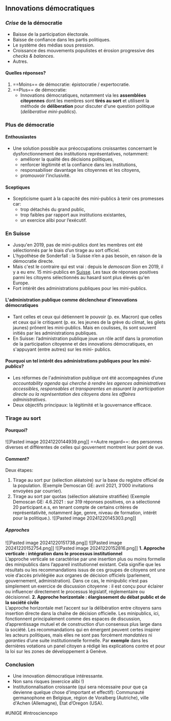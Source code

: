 ## Innovations démocratiques
### *Crise* de la démocratie
- Baisse de la participation électorale.
- Baisse de confiance dans les partis politiques.
- Le système des médias sous pression.
- Croissance des mouvements populistes et érosion progressive des *checks & balances*.
- Autres.
#### Quelles réponses?
1. ==Moins== de démocratie: épistocratie / expertocratie.
2. ==Plus== de démocratie:
	- Innovations démocratiques, notamment via les **assemblées citoyennes** dont les membres sont **tirés au sort** et utilisent la méthode de **déliberation** pour discuter d'une question politique (*deliberative mini-publics*).
### Plus de démocratie
#### Enthousiastes
 - Une solution possible aux préoccupations croissantes concernant le dysfonctionnement des institutions représentatives, notamment:
	- améliorer la qualité des décisions politiques,
	- renforcer légitimité et la confiance dans les institutions,
	- responsabiliser davantage les citoyennes et les citoyens,
	- promouvoir l’inclusivité.
#### Sceptiques
- Scepticisme quant à la capacité des mini-publics à tenir ces promesses car:
	- trop détachés du grand public,
	- trop faibles par rapport aux institutions existantes,
	- un exercice alibi pour l’exécutif.
### En Suisse
- Jusqu'en 2019, pas de mini-publics dont les membres ont été sélectionnés par le biais d’un tirage au sort officiel.
- L'hypothèse de Sonderfall : la Suisse n’en a pas besoin, en raison de la démocratie directe.
- Mais c'est le contraire qui est vrai : depuis le *demoscan Sion* en 2019, il y a eu env. 15 mini-publics en [Suisse](www.demoscan.ch). Les taux de réponses positives parmi les citoyens sélectionnés au hasard sont plus élevés qu'en Europe.
- Fort intérêt des administrations publiques pour les mini-publics.
#### L'administration publique comme déclencheur d'innovations démocratiques
- Tant celles et ceux qui détiennent le pouvoir (p. ex. Macron) que celles et ceux qui le critiquent (p. ex. les jeunes de la grève du climat, les gilets jaunes) prônent les mini-publics. Mais en coulisses, ils sont souvent initiés par les administrations publiques.
- En Suisse: l’administration publique joue un rôle actif dans la promotion de la participation citoyenne et des innovations démocratiques, en s'appuyant (entre autres) sur les mini- publics.
#### Pourquoi un tel intérêt des administrations publiques pour les *mini-publics*?
- Les réformes de l'administration publique ont été accompagnées d’une *accountability agenda* qui *cherche à rendre les agences administratives accessibles, responsables et transparentes en assurant la participation directe ou la représentation des citoyens dans les affaires administratives*.
- Deux objectifs principaux: la légitimité et la gouvernance efficace.
### Tirage au sort
#### Pourquoi?
![[Pasted image 20241220144939.png]]
==Autre regard==: des personnes diverses et différentes de celles qui gouvernent montrent leur point de vue.
#### Comment?
Deux étapes:
1. Tirage au sort pur (sélection aléatoire) sur la base du registre officiel de la population. (Exemple Demoscan GE: avril 2021, 3’000 invitations envoyées par courrier).
2. Tirage au sort par quotas (sélection aléatoire stratifiée) (Exemple Demoscan GE: 4.6.2021 : sur 319 réponses positives, on a sélectionné 20 participant.e.s, en tenant compte de certains critères de représentativité, notamment âge, genre, niveau de formation, intérêt pour la politique.).
![[Pasted image 20241220145303.png]]
##### Approches
![[Pasted image 20241220151738.png]]
![[Pasted image 20241220152754.png]]
![[Pasted image 20241220152816.png]]
**1. Approche verticale : intégration dans le processus institutionnel**  
L’approche verticale se caractérise par une insertion plus ou moins formelle des minipublics dans l’appareil institutionnel existant. Cela signifie que les résultats ou les recommandations issus de ces groupes de citoyens ont une voie d’accès privilégiée aux organes de décision officiels (parlement, gouvernement, administration). Dans ce cas, le minipublic n’est pas simplement un exercice de discussion citoyenne : il est conçu pour éclairer ou influencer directement le processus législatif, réglementaire ou décisionnel.
**2. Approche horizontale : élargissement du débat public et de la société civile**  
L’approche horizontale met l’accent sur la délibération entre citoyens sans insertion directe dans la chaîne de décision officielle. Les minipublics, ici, fonctionnent principalement comme des espaces de discussion, d’apprentissage mutuel et de construction d’un consensus plus large dans la société. Les recommandations qui en émergent peuvent certes inspirer les acteurs politiques, mais elles ne sont pas forcément *mandatées* ni *garanties* d’une suite institutionnelle formelle. Par **exemple** dans les dernières votations un panel citoyen a rédigé les explications contre et pour la loi sur les zones de développement à Genève.
### Conclusion
- Une innovation démocratique intéressante.
- Non sans risques (exercice alibi !)
- Institutionnalisation croissante (qui sera nécessaire pour que ça devienne quelque chose d'important et effectif): Communauté germanophone en Belgique, région de Voralberg (Autriche), ville d'Achen (Allemagne), Etat d’Oregon (USA).

#UNIGE #Introsciencepo 